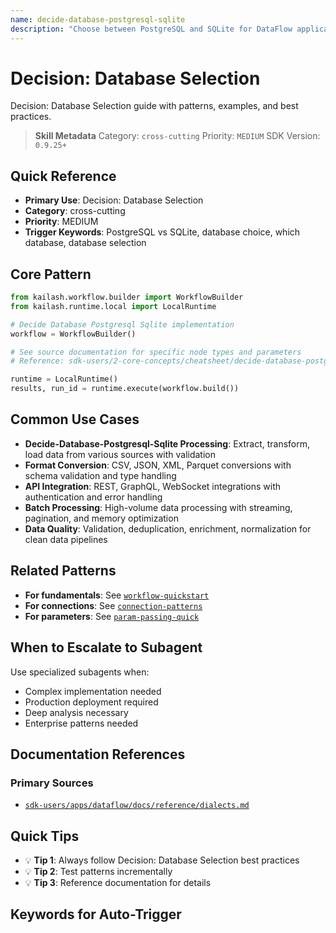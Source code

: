 ```yaml
---
name: decide-database-postgresql-sqlite
description: "Choose between PostgreSQL and SQLite for DataFlow applications based on requirements. Use when asking 'PostgreSQL vs SQLite', 'database choice', 'which database', 'database selection', or 'DB comparison'."
---
```


# Decision: Database Selection

Decision: Database Selection guide with patterns, examples, and best practices.

> **Skill Metadata**
> Category: `cross-cutting`
> Priority: `MEDIUM`
> SDK Version: `0.9.25+`

## Quick Reference

- **Primary Use**: Decision: Database Selection
- **Category**: cross-cutting
- **Priority**: MEDIUM
- **Trigger Keywords**: PostgreSQL vs SQLite, database choice, which database, database selection

## Core Pattern

```python
from kailash.workflow.builder import WorkflowBuilder
from kailash.runtime.local import LocalRuntime

# Decide Database Postgresql Sqlite implementation
workflow = WorkflowBuilder()

# See source documentation for specific node types and parameters
# Reference: sdk-users/2-core-concepts/cheatsheet/decide-database-postgresql-sqlite.md

runtime = LocalRuntime()
results, run_id = runtime.execute(workflow.build())
```


## Common Use Cases

- **Decide-Database-Postgresql-Sqlite Processing**: Extract, transform, load data from various sources with validation
- **Format Conversion**: CSV, JSON, XML, Parquet conversions with schema validation and type handling
- **API Integration**: REST, GraphQL, WebSocket integrations with authentication and error handling
- **Batch Processing**: High-volume data processing with streaming, pagination, and memory optimization
- **Data Quality**: Validation, deduplication, enrichment, normalization for clean data pipelines

## Related Patterns

- **For fundamentals**: See [`workflow-quickstart`](#)
- **For connections**: See [`connection-patterns`](#)
- **For parameters**: See [`param-passing-quick`](#)

## When to Escalate to Subagent

Use specialized subagents when:
- Complex implementation needed
- Production deployment required
- Deep analysis necessary
- Enterprise patterns needed

## Documentation References

### Primary Sources
- [`sdk-users/apps/dataflow/docs/reference/dialects.md`](../../../sdk-users/apps/dataflow/docs/reference/dialects.md)

## Quick Tips

- 💡 **Tip 1**: Always follow Decision: Database Selection best practices
- 💡 **Tip 2**: Test patterns incrementally
- 💡 **Tip 3**: Reference documentation for details

## Keywords for Auto-Trigger

<!-- Trigger Keywords: PostgreSQL vs SQLite, database choice, which database, database selection -->
